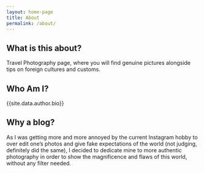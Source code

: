 ```yaml
---
layout: home-page
title: About
permalink: /about/
---
```

## What is this about?

Travel Photography page, where you will find genuine pictures alongside tips on foreign cultures and customs.

## Who Am I?

{{site.data.author.bio}}

## Why a blog?

As I was getting more and more annoyed by the current Instagram hobby to over edit one’s photos and give fake expectations of the world (not judging, definitely did the same), I decided to dedicate mine to more authentic photography in order to show the magnificence and flaws of this world, without any filter needed.
